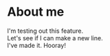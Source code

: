 # About me
I'm testing out this feature.\
Let's see if I can make a new line.\
I've made it. Hooray!
